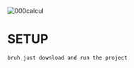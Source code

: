 
![000calcul](https://github.com/joren97x/standard-calculator/assets/112835241/72e05aa1-a382-4eb5-bfe4-b791b06471e3)

# SETUP
```bash
bruh just download and run the project
